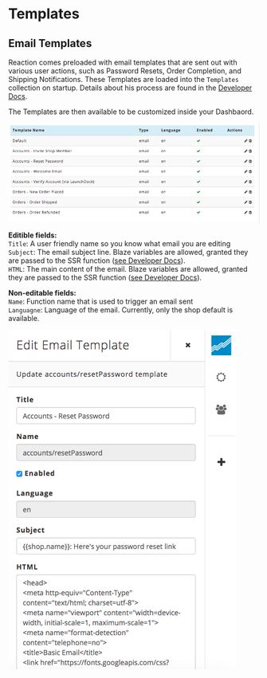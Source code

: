 # Templates

## Email Templates
Reaction comes preloaded with email templates that are sent out with various user actions, such as Password Resets, Order Completion, and Shipping Notifications. These Templates are loaded into the `Templates` collection on startup. Details about his process are found in the [Developer Docs](/developer/themes/register-email.md).

The Templates are then available to be customized inside your Dashbaord.

![](/assets/admin-email-templates-list.png "Email Templates List")

**Editible fields:**  
`Title`: A user friendly name so you know what email you are editing  
`Subject`: The email subject line. Blaze variables are allowed, granted they are passed to the SSR function ([see Developer Docs](/developer/themes/register-email.md)).  
`HTML`: The main content of the email. Blaze variables are allowed, granted they are passed to the SSR function ([see Developer Docs](/developer/themes/register-email.md)).

**Non-editable fields:**  
`Name`: Function name that is used to trigger an email sent  
`Languagne`: Language of the email. Currently, only the shop default is available.

![](/assets/admin-email-templates-editing.png "Edit Email Templates")
